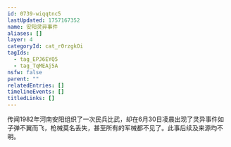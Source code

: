 ```yaml
---
id: 0739-wiqqtnc5
lastUpdated: 1757167352
name: 安阳灵异事件
aliases: []
layer: 4
categoryId: cat_r0rzgkOi
tagIds:
  - tag_EPJ6EYQ5
  - tag_TqMEAj5A
nsfw: false
parent: ""
relatedEntries: []
timelineEvents: []
titledLinks: []
---
```


传闻1982年河南安阳组织了一次民兵比武，却在6月30日凌晨出现了灵异事件如子弹不翼而飞，枪械莫名丢失，甚至所有的军械都不见了。此事后续及来源均不明。